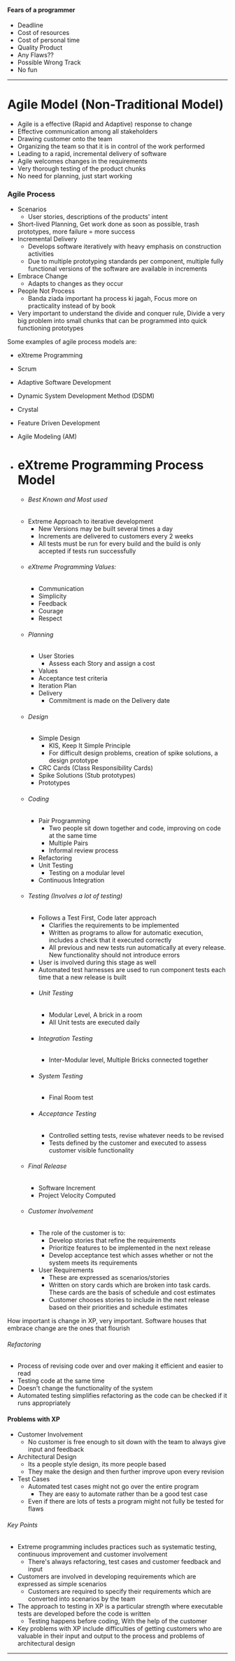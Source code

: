#### Fears of a programmer
- Deadline
- Cost of resources
- Cost of personal time
- Quality Product
- Any Flaws??
- Possible Wrong Track
- No fun
---
# Agile Model (Non-Traditional Model)
- Agile is a effective (Rapid and Adaptive) response to change
- Effective communication among all stakeholders
- Drawing customer onto the team
- Organizing the team so that it is in control of the work performed 
- Leading to a rapid, incremental delivery of software
- Agile welcomes changes in the requirements
- Very thorough testing of the product chunks
- No need for planning, just start working

### Agile Process
- Scenarios
	- User stories, descriptions of the products' intent
- Short-lived Planning, Get work done as soon as possible, trash prototypes, more failure = more success
- Incremental Delivery
	- Develops software iteratively with heavy emphasis on construction activities
	- Due to multiple prototyping standards per component, multiple fully functional versions of the software are available in increments 
- Embrace Change
	- Adapts to changes as they occur
- People Not Process
	- Banda ziada important ha process ki jagah, Focus more on practicality instead of by book
- Very important to understand the divide and conquer rule, Divide a very big problem into small chunks that can be programmed into quick functioning prototypes

Some examples of agile process models are:
- eXtreme Programming
- Scrum
- Adaptive Software Development
- Dynamic System Development Method (DSDM)
- Crystal
- Feature Driven Development
- Agile Modeling (AM)


- # eXtreme Programming Process Model
	- ###### Best Known and Most used
	- Extreme Approach to iterative development
		- New Versions may be built several times a day
		- Increments are delivered to customers every 2 weeks
		- All tests must be run for every build and the build is only accepted if tests run successfully
	- ###### eXtreme Programming Values:
		- Communication
		- Simplicity
		- Feedback
		- Courage
		- Respect
	- ###### Planning
		- User Stories
			- Assess each Story and assign a cost
		- Values
		- Acceptance test criteria
		- Iteration Plan
		- Delivery
			- Commitment is made on the Delivery date
	- ###### Design
		- Simple Design
			- KIS, Keep It Simple Principle
			- For difficult design problems, creation of spike solutions, a design prototype
		- CRC Cards (Class Responsibility Cards)
		- Spike Solutions (Stub prototypes)
		- Prototypes
	- ###### Coding
		- Pair Programming
			- Two people sit down together and code, improving on code at the same time
			- Multiple Pairs
			- Informal review process
		- Refactoring
		- Unit Testing 
			- Testing on a modular level
		- Continuous Integration
	- ###### Testing (Involves a lot of testing)
		- Follows a Test First, Code later approach
			- Clarifies the requirements to be implemented
			- Written as programs to allow for automatic execution, includes a check that it executed correctly
			- All previous and new tests run automatically at every release. New functionality should not introduce errors
		- User is involved during this stage as well
		- Automated test harnesses are used to run component tests each time that a new release is built
		- ###### Unit Testing
			- Modular Level, A brick in a room
			- All Unit tests are executed daily
		- ###### Integration Testing
			- Inter-Modular level, Multiple Bricks connected together
		- ###### System Testing
			- Final Room test
		- ###### Acceptance Testing
			- Controlled setting tests, revise whatever needs to be revised
			- Tests defined by the customer and executed to assess customer visible functionality
	- ###### Final Release
		- Software Increment
		- Project Velocity Computed
	- ###### Customer Involvement
		- The role of the customer is to:
			- Develop stories that refine the requirements
			- Prioritize features to be implemented in the next release
			- Develop acceptance test which asses whether or not the system meets its requirements
		- User Requirements
			- These are expressed as scenarios/stories
			- Written on story cards which are broken into task cards. These cards are the basis of schedule and cost estimates
			- Customer chooses stories to include in the next release based on their priorities and schedule estimates

How important is change in XP, very important. Software houses that embrace change are the ones that flourish

###### Refactoring
- Process of revising code over and over making it efficient and easier to read
- Testing code at the same time
- Doesn't change the functionality of the system
- Automated testing simplifies refactoring as the code can be checked if it runs appropriately

#### Problems with XP
- Customer Involvement
	- No customer is free enough to sit down with the team to always give input and feedback
- Architectural Design
	- Its a people style design, its more people based
	- They make the design and then further improve upon every revision
- Test Cases
	- Automated test cases might not go over the entire program
		- They are easy to automate rather than be a good test case
	- Even if there are lots of tests a program might not fully be tested for flaws
###### Key Points
- Extreme programming includes practices such as systematic testing, continuous improvement and customer involvement
	- There's always refactoring, test cases and customer feedback and input
- Customers are involved in developing requirements which are expressed as simple scenarios
	- Customers are required to specify their requirements which are converted into scenarios by the team
- The approach to testing in XP is a particular strength where executable tests are developed before the code is written
	- Testing happens before coding, With the help of the customer
- Key problems with XP include difficulties of getting customers who are valuable in their input and output to the process and problems of architectural design


---
